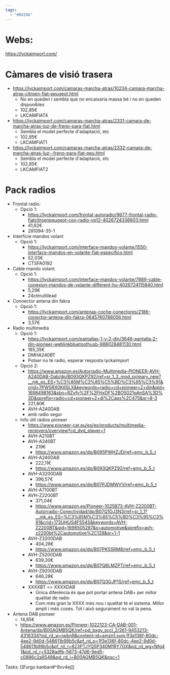 ```yaml
---
tags:
  - "#DOING"
---
```

# Webs:
https://lyckaimport.com/

# Càmares de visió trasera

- https://lyckaimport.com/camaras-marcha-atras/10234-camara-marcha-atras-citroen-fiat-peugeot.html
	- No en queden i sembla que no encaixaria massa bé i no en queden disponibles
	- 102,85€
	- LKCAMFIAT4
- https://lyckaimport.com/camaras-marcha-atras/2331-camara-de-marcha-atras-luz-de-freno-para-fiat.html
	- Sembla el model perfecte d'adaptació, etc
	- 102,85€
	- LKCAMFIAT1
- https://lyckaimport.com/camaras-marcha-atras/2332-camara-de-marcha-atras-luz--freno-para-fiat-peu.html
	- Sembla el model perfecte d'adaptació, etc
	- 102,85€
	- LKCAMFIAT2

# Pack radios
- Frontal radio:
	- Opció 1:
		- https://lyckaimport.com/frontal-autoradio/9677-frontal-radio-fiatcitroenpeugeot-con-radio-vp12-4026724336603.html
		- 41,62€
		- 281094-35-1
- Interficie mandos volant
	- Opció 1:
		- https://lyckaimport.com/interface-mandos-volante/1550-interface-mandos-en-volante-fiat-especifico.html
		- 52,03€
		- CTSFA0192
- Cable mando volant
	- Opció 1:
		- https://lyckaimport.com/interface-mandos-volante/7889-cable-conexion-mandos-de-volante-different-hu-4026724115840.html
		- 5,29€
		- 24ctmultilead
- Connector antena din fakra
	- Opció 1:
		- https://lyckaimport.com/antenas-coche-conectores/2186-conector-antena-din-fakra-0645760786056.html
		- 3,57€
- Radio multimedia
	- Opció 1:
		- https://lyckaimport.com/pantallas-1-y-2-din/3648-pantalla-2-din-pioneer-weblinkbluetoothusb-988028481130.html
		- 165,35€
		- DMHA240BT
		- Potser no té radio, esperar resposta lyckaimport
	- Opció 2:
		- https://www.amazon.es/Autorradio-Multimedia-PIONEER-AVH-A240DAB-Dab/dp/B093QKPZ92/ref=sr_1_3_mod_primary_new?__mk_es_ES=%C3%85M%C3%85%C5%BD%C3%95%C3%91&crid=7PWSRX0K65LX&keywords=radio+cd+pioneer+2+din&qid=1698498163&sbo=RZvfv%2F%2FHxDF%2BO5021pAnSA%3D%3D&sprefix=radio+cd+pioneer+2+di%2Caps%2C475&sr=8-3
		- 221,80€
		- AVH-A240DAB
		- amb radio segur
	- Info útil ràdios pioneer
		- https://www.pioneer-car.eu/es/es/products/multimedia-receivers/overview?cd_dvd_player=1
		- AVH-A210BT
		- AVH-A240BT
			- 219€
			- https://www.amazon.es/dp/B095PWHZJD/ref=emc_b_5_t
		- AVH-A240DAB
			- 222,11€
			- https://www.amazon.es/dp/B093QKPZ92/ref=emc_b_5_t
		- AVH-A3200DAB
			- 396,57€
			- https://www.amazon.es/dp/B07PJDMWVV/ref=emc_b_5_t
		- AVH-A7100BT
		- AVH-Z2200BT
			- 371,04€
			- https://www.amazon.es/Pioneer-1025873-AVH-Z2200BT-Autorradio-Conectividad/dp/B07Q1DJ3N3/ref=sr_1_1?__mk_es_ES=%C3%85M%C3%85%C5%BD%C3%95%C3%91&crid=173UHUS4FS54S&keywords=AVH-Z2200BT&qid=1698505287&s=automotive&sprefix=avh-z2200bt%2Cautomotive%2C128&sr=1-1
		- AVH-Z3200DAB
			- 404,28€
			- https://www.amazon.es/dp/B07PK5SRM8/ref=emc_b_5_t
		- AVH-Z5200DAB
			- 639,30€
			- https://www.amazon.es/dp/B07Q6LMZPT/ref=emc_b_5_t
		- AVH-Z9200DAB
			- 646,28€
			- https://www.amazon.es/dp/B07Q3GJP1S/ref=emc_b_5_t
		- XXXXBT == XXXXDAB
			- Única diferència és que pot portar antena DAB+ per millor qualitat de radio
			- Com més gran la XXXX més nou i qualitat té el sistema. Millor ampli i més coses. Tot i això segurament no val la pena.
- Antena DAB pioneer
	- 14,85€
	- https://www.amazon.es/Pioneer-1022123-CA-DAB-001-Antena/dp/B00AGMB5QK/ref=pd_bxgy_sccl_2/261-9453213-4316334?pd_rd_w=iwbnR&content-id=amzn1.sym.1f3e136f-80dc-4ee2-9d0d-548611b99b5c&pf_rd_p=1f3e136f-80dc-4ee2-9d0d-548611b99b5c&pf_rd_r=823PTJYQ5P340M1RY7GX&pd_rd_wg=Nfg41&pd_rd_r=5328adfb-5673-47d6-9ed5-c0896c2a9548&pd_rd_i=B00AGMB5QK&psc=1


Tasks:
[[Furgo kanban#^8xv4ej]]